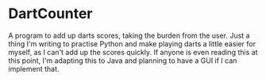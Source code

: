 # DartCounter
A program to add up darts scores, taking the burden from the user.
Just a thing I'm writing to practise Python and make playing darts a little easier for myself, as I can't add up the scores quickly.
If anyone is even reading this at this point, I'm adapting this to Java and planning to have a GUI if I can implement that.
